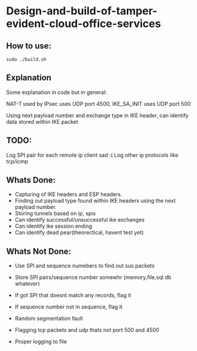 # Design-and-build-of-tamper-evident-cloud-office-services

## How to use:
```
sudo ./build.sh
```


## Explanation
Some explanation in code but in general:

NAT-T used by IPsec uses UDP port 4500, IKE_SA_INIT uses UDP port 500

Using next payload number and exchange type in IKE header, can identify data stored within IKE packet


## TODO:
Log SPI pair for each remote ip client sad :(
Log other ip protocols like tcp/icmp

## Whats Done:
* Capturing of IKE headers and ESP headers.
* Finding out payload type found within IKE headers using the next payload number.
* Storing tunnels based on ip, spis
* Can identify successful/unsuccessful ike exchanges
* Can identify ike session ending
* Can identify dead pear(theorectical, havent test yet)

## Whats Not Done:
* Use SPI and sequence numebers to find out sus packets

* Store SPI pairs/sequence number somewhr (memory,file,sql db whatever)
* If got SPI that doesnt match any records, flag it
* If sequence number not in sequence, flag it

* Random segmentation fault
* Flagging tcp packets and udp thats not port 500 and 4500
* Proper logging to file